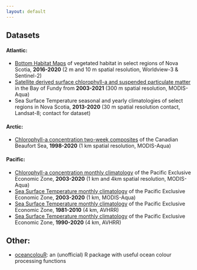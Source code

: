 ```yaml
---
layout: default
---
```


## Datasets

#### Atlantic:

* [Bottom Habitat Maps](https://github.com/BIO-RSG/Worldview3_Sentinel_Comparison_Project) of vegetated habitat in select regions of Nova Scotia, **2016-2020** (2 m and 10 m spatial resolution, Worldview-3 & Sentinel-2)
* [Satellite derived surface chlorophyll-a and suspended particulate matter](https://open.canada.ca/data/en/dataset/272f5cf1-52bb-416b-b92a-8bc9384fc24d) in the Bay of Fundy from **2003-2021** (300 m spatial resolution, MODIS-Aqua)
* Sea Surface Temperature seasonal and yearly climatologies of select regions in Nova Scotia, **2013-2020** (30 m  spatial resolution contact, Landsat-8; contact for dataset)

#### Arctic:

* [Chlorophyll-a concentration two-week composites](https://open.canada.ca/data/en/dataset/ee27e86f-7b18-4e3f-8444-0c5efb6110a4) of the Canadian Beaufort Sea, **1998-2020** (1 km spatial resolution, MODIS-Aqua)

#### Pacific: 
* [Chlorophyll-a concentration monthly climatology](https://open.canada.ca/data/en/dataset/5a7d1e1b-edeb-4a32-b17f-2ef053ca22d5) of the Pacific Exclusive Economic Zone, **2003-2020** (1 km and 4km spatial resolution, MODIS-Aqua)
* [Sea Surface Temperature monthly climatology](https://open.canada.ca/data/en/dataset/ecca47d7-835b-419f-91ae-ae4f601070a3) of the Pacific Exclusive Economic Zone, **2003-2020** (1 km, MODIS-Aqua)
* [Sea Surface Temperature monthly climatology](https://open.canada.ca/data/en/dataset/cec45ade-3647-4aec-84f1-8cb68dd305c2) of the Pacific Exclusive Economic Zone, **1981-2010** (4 km, AVHRR)
* [Sea Surface Temperature monthly climatology](https://open.canada.ca/data/en/dataset/a67df54b-286d-4eb6-9b38-474f1efe86db) of the Pacific Exclusive Economic Zone, **1990-2020** (4 km, AVHRR)

## Other:

* [oceancolouR](https://github.com/BIO-RSG/oceancolouR): an (unofficial) R package with useful ocean colour processing functions 
